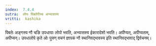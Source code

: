 ```yaml
---
index:  7.4.4
sutra:  लोपः पिबतेरीच्च अभ्यासस्य
vritti:  kashika 
---
```


पिबतेः अङ्गस्य णौ चङि उपधायाः लोपो भवति, अभ्यासस्य ईकारादेशो भवति। अपीप्यत्, अपीप्यताम्, अपीप्यन्। उपधालोपे कृते ओः पुयण् वचनं ज्ञापकं णौ स्थानिवद्भावस्य इति स्थानिवद्भावाद् द्विर्वचनम्।

